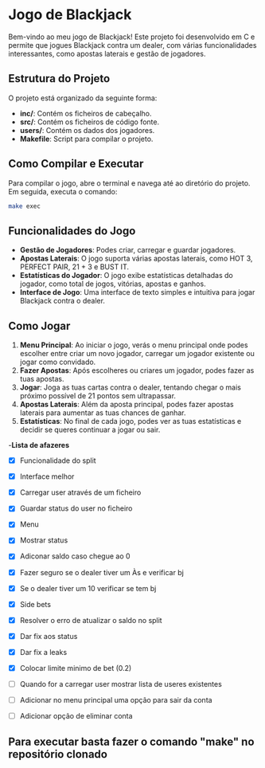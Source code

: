 # Jogo de Blackjack

Bem-vindo ao meu jogo de Blackjack! Este projeto foi desenvolvido em C e permite que jogues Blackjack contra um dealer, com várias funcionalidades interessantes, como apostas laterais e gestão de jogadores.

## Estrutura do Projeto

O projeto está organizado da seguinte forma:

- **inc/**: Contém os ficheiros de cabeçalho.
- **src/**: Contém os ficheiros de código fonte.
- **users/**: Contém os dados dos jogadores.
- **Makefile**: Script para compilar o projeto.

## Como Compilar e Executar

Para compilar o jogo, abre o terminal e navega até ao diretório do projeto. Em seguida, executa o comando:
```sh
make exec
```
## Funcionalidades do Jogo

- **Gestão de Jogadores**: Podes criar, carregar e guardar jogadores.
- **Apostas Laterais**: O jogo suporta várias apostas laterais, como HOT 3, PERFECT PAIR, 21 + 3 e BUST IT.
- **Estatísticas do Jogador**: O jogo exibe estatísticas detalhadas do jogador, como total de jogos, vitórias, apostas e ganhos.
- **Interface de Jogo**: Uma interface de texto simples e intuitiva para jogar Blackjack contra o dealer.

## Como Jogar

1. **Menu Principal**: Ao iniciar o jogo, verás o menu principal onde podes escolher entre criar um novo jogador, carregar um jogador existente ou jogar como convidado.
2. **Fazer Apostas**: Após escolheres ou criares um jogador, podes fazer as tuas apostas.
3. **Jogar**: Joga as tuas cartas contra o dealer, tentando chegar o mais próximo possível de 21 pontos sem ultrapassar.
4. **Apostas Laterais**: Além da aposta principal, podes fazer apostas laterais para aumentar as tuas chances de ganhar.
5. **Estatísticas**: No final de cada jogo, podes ver as tuas estatísticas e decidir se queres continuar a jogar ou sair.


-**Lista de afazeres**
- [x] Funcionalidade do split 
- [x] Interface melhor
- [x] Carregar user através de um ficheiro
- [x] Guardar status do user no ficheiro
- [x] Menu
- [x] Mostrar status
- [x] Adiconar saldo caso chegue ao 0
- [x] Fazer seguro se o dealer tiver um Às e verificar bj
- [x] Se o dealer tiver um 10 verificar se tem bj
- [x] Side bets
- [x] Resolver o erro de atualizar o saldo no split
- [x] Dar fix aos status
- [x] Dar fix a leaks
- [x] Colocar limite minimo de bet (0.2)
- [ ] Quando for a carregar user mostrar lista de useres existentes
- [ ] Adicionar no menu principal uma opção para sair da conta
- [ ] Adicionar opção de eliminar conta


## Para executar basta fazer o comando **"make"** no repositório clonado

